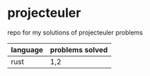 # projecteuler

repo for my solutions of projecteuler problems

| language | problems solved |
| -------- | --------------- |
| rust     | 1,2             |
